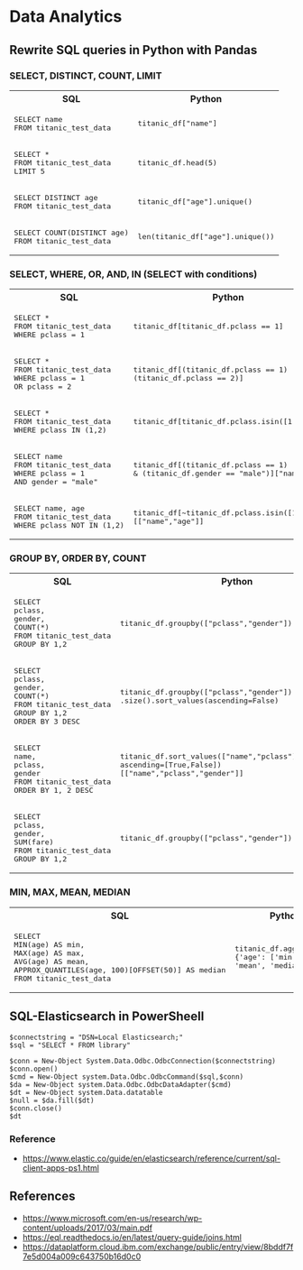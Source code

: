 # Data Analytics

## Rewrite SQL queries in Python with Pandas

### SELECT, DISTINCT, COUNT, LIMIT

<table>
<tr>
<th> SQL </th>
<th> Python </th>
</tr>


<tr>
<td>
<pre>
SELECT name
FROM titanic_test_data
</pre>
</td>

<td>
<pre>
titanic_df["name"]
</pre>
</td>
</tr>


<tr>
<td>
<pre>
SELECT *
FROM titanic_test_data
LIMIT 5
</pre>
</td>

<td>
<pre>
titanic_df.head(5)
</pre>
</td>
</tr>


<tr>
<td>
<pre>
SELECT DISTINCT age
FROM titanic_test_data
</pre>
</td>

<td>
<pre>
titanic_df["age"].unique()
</pre>
</td>
</tr>


<tr>
<td>
<pre>
SELECT COUNT(DISTINCT age)
FROM titanic_test_data
</pre>
</td>

<td>
<pre>
len(titanic_df["age"].unique())
</pre>
</td>
</tr>


</table>

### SELECT, WHERE, OR, AND, IN (SELECT with conditions)

<table>
<tr>
<th> SQL </th>
<th> Python </th>
</tr>


<tr>
<td>
<pre>
SELECT *
FROM titanic_test_data
WHERE pclass = 1
</pre>
</td>

<td>
<pre>
titanic_df[titanic_df.pclass == 1]
</pre>
</td>
</tr>


<tr>
<td>
<pre>
SELECT *
FROM titanic_test_data
WHERE pclass = 1
OR pclass = 2
</pre>
</td>

<td>
<pre>
titanic_df[(titanic_df.pclass == 1) | 
(titanic_df.pclass == 2)]
</pre>
</td>
</tr>


<tr>
<td>
<pre>
SELECT *
FROM titanic_test_data
WHERE pclass IN (1,2)
</pre>
</td>

<td>
<pre>
titanic_df[titanic_df.pclass.isin([1,2])]
</pre>
</td>
</tr>


<tr>
<td>
<pre>
SELECT name
FROM titanic_test_data
WHERE pclass = 1 
AND gender = "male"
</pre>
</td>

<td>
<pre>
titanic_df[(titanic_df.pclass == 1) 
& (titanic_df.gender == "male")]["name"] 
</pre>
</td>
</tr>


<tr>
<td>
<pre>
SELECT name, age
FROM titanic_test_data
WHERE pclass NOT IN (1,2)
</pre>
</td>

<td>
<pre>
titanic_df[~titanic_df.pclass.isin([1,2])] 
[["name","age"]]
</pre>
</td>
</tr>


</table>

### GROUP BY, ORDER BY, COUNT

<table>
<tr>
<th> SQL </th>
<th> Python </th>
</tr>


<tr>
<td>
<pre>
SELECT
pclass,
gender,
COUNT(*)
FROM titanic_test_data
GROUP BY 1,2
</pre>
</td>

<td>
<pre>
titanic_df.groupby(["pclass","gender"]).size()
</pre>
</td>
</tr>


<tr>
<td>
<pre>
SELECT
pclass,
gender,
COUNT(*)
FROM titanic_test_data
GROUP BY 1,2
ORDER BY 3 DESC
</pre>
</td>

<td>
<pre>
titanic_df.groupby(["pclass","gender"])
.size().sort_values(ascending=False) 
</pre>
</td>
</tr>


<tr>
<td>
<pre>
SELECT
name,
pclass,
gender
FROM titanic_test_data
ORDER BY 1, 2 DESC
</pre>
</td>

<td>
<pre>
titanic_df.sort_values(["name","pclass"],
ascending=[True,False])
[["name","pclass","gender"]] 

</pre>
</td>
</tr>


<tr>
<td>
<pre>
SELECT
pclass,
gender,
SUM(fare)
FROM titanic_test_data
GROUP BY 1,2
</pre>
</td>

<td>
<pre>
titanic_df.groupby(["pclass","gender"]).sum()["fare"]
</pre>
</td>
</tr>


</table>

### MIN, MAX, MEAN, MEDIAN

<table>
<tr>
<th> SQL </th>
<th> Python </th>
</tr>


<tr>
<td>
<pre>
SELECT
MIN(age) AS min,
MAX(age) AS max,
AVG(age) AS mean,
APPROX_QUANTILES(age, 100)[OFFSET(50)] AS median
FROM titanic_test_data
</pre>
</td>

<td>
<pre>
titanic_df.agg(
{'age': ['min', 'max', 
'mean', 'median']})
</pre>
</td>
</tr>

</table>

## SQL-Elasticsearch in PowerSheell

```
$connectstring = "DSN=Local Elasticsearch;"
$sql = "SELECT * FROM library"

$conn = New-Object System.Data.Odbc.OdbcConnection($connectstring)
$conn.open()
$cmd = New-Object system.Data.Odbc.OdbcCommand($sql,$conn)
$da = New-Object system.Data.Odbc.OdbcDataAdapter($cmd)
$dt = New-Object system.Data.datatable
$null = $da.fill($dt)
$conn.close()
$dt
```


### Reference
- https://www.elastic.co/guide/en/elasticsearch/reference/current/sql-client-apps-ps1.html

## References
- https://www.microsoft.com/en-us/research/wp-content/uploads/2017/03/main.pdf
- https://eql.readthedocs.io/en/latest/query-guide/joins.html
- https://dataplatform.cloud.ibm.com/exchange/public/entry/view/8bddf7f7e5d004a009c643750b16d0c0
